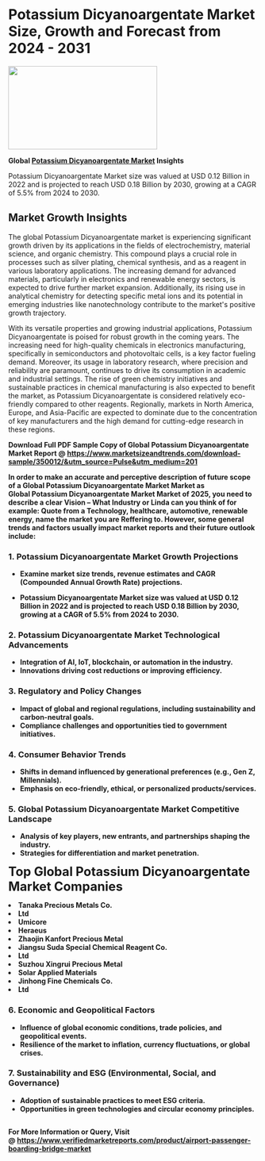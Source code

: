 <H1>Potassium Dicyanoargentate Market Size, Growth and Forecast from 2024 - 2031</H1><img class="aligncenter size-medium wp-image-584254" src="https://thirdeyenews.in/wp-content/uploads/2024/09/Global-Market-Research-300x168.jpeg" alt="" width="300" height="168" /><p><strong>Global&nbsp;<a href="https://www.marketsizeandtrends.com/download-sample/350012/&amp;utm_source=Pulse&amp;utm_medium=201">Potassium Dicyanoargentate Market</a> Insights</strong></p><p>Potassium Dicyanoargentate Market size was valued at USD 0.12 Billion in 2022 and is projected to reach USD 0.18 Billion by 2030, growing at a CAGR of 5.5% from 2024 to 2030.</p><p><h2>Market Growth Insights</h2> <p>The global Potassium Dicyanoargentate market is experiencing significant growth driven by its applications in the fields of electrochemistry, material science, and organic chemistry. This compound plays a crucial role in processes such as silver plating, chemical synthesis, and as a reagent in various laboratory applications. The increasing demand for advanced materials, particularly in electronics and renewable energy sectors, is expected to drive further market expansion. Additionally, its rising use in analytical chemistry for detecting specific metal ions and its potential in emerging industries like nanotechnology contribute to the market's positive growth trajectory.</p> <p><strong></strong></p> <p>With its versatile properties and growing industrial applications, Potassium Dicyanoargentate is poised for robust growth in the coming years. The increasing need for high-quality chemicals in electronics manufacturing, specifically in semiconductors and photovoltaic cells, is a key factor fueling demand. Moreover, its usage in laboratory research, where precision and reliability are paramount, continues to drive its consumption in academic and industrial settings. The rise of green chemistry initiatives and sustainable practices in chemical manufacturing is also expected to benefit the market, as Potassium Dicyanoargentate is considered relatively eco-friendly compared to other reagents. Regionally, markets in North America, Europe, and Asia-Pacific are expected to dominate due to the concentration of key manufacturers and the high demand for cutting-edge research in these regions.</p> <p><strong></p><p><span class=""><strong>Download Full PDF Sample Copy of Global Potassium Dicyanoargentate Market Report</strong> @ <a href="https://www.marketsizeandtrends.com/download-sample/350012/&amp;utm_source=Pulse&amp;utm_medium=201" target="_blank">https://www.marketsizeandtrends.com/download-sample/350012/&amp;utm_source=Pulse&amp;utm_medium=201</a></span></p><p>In order to make an accurate and perceptive description of future scope of a Global&nbsp;Potassium Dicyanoargentate Market Market as Global&nbsp;Potassium Dicyanoargentate Market Market of 2025, you need to describe a clear Vision &ndash; What Industry or Linda can you think of for example: Quote from a Technology, healthcare, automotive, renewable energy, name the market you are Reffering to. However, some general trends and factors usually impact market reports and their future outlook include:</p><h3>1.&nbsp;<strong>Potassium Dicyanoargentate Market Growth Projections</strong></h3><ul><li>Examine market size trends, revenue estimates and CAGR (Compounded Annual Growth Rate) projections.</li><li><p>Potassium Dicyanoargentate Market size was valued at USD 0.12 Billion in 2022 and is projected to reach USD 0.18 Billion by 2030, growing at a CAGR of 5.5% from 2024 to 2030.</p></li></ul><h3>2.&nbsp;<strong>Potassium Dicyanoargentate Market Technological Advancements</strong></h3><ul><li>Integration of AI, IoT, blockchain, or automation in the industry.</li><li>Innovations driving cost reductions or improving efficiency.</li></ul><h3>3.&nbsp;<strong>Regulatory and Policy Changes</strong></h3><ul><li>Impact of global and regional regulations, including sustainability and carbon-neutral goals.</li><li>Compliance challenges and opportunities tied to government initiatives.</li></ul><h3>4.&nbsp;<strong>Consumer Behavior Trends</strong></h3><ul><li>Shifts in demand influenced by generational preferences (e.g., Gen Z, Millennials).</li><li>Emphasis on eco-friendly, ethical, or personalized products/services.</li></ul><h3>5.&nbsp;<strong>Global Potassium Dicyanoargentate Market Competitive Landscape</strong></h3><ul><li>Analysis of key players, new entrants, and partnerships shaping the industry.</li><li>Strategies for differentiation and market penetration.</li></ul><p data-pm-slice="1 1 []"><span style="color: inherit; font-family: inherit; font-size: 25px;">Top Global Potassium Dicyanoargentate Market Companies</span></p><div class="" data-test-id=""><p><li>Tanaka Precious Metals Co.</li><li> Ltd</li><li> Umicore</li><li> Heraeus</li><li> Zhaojin Kanfort Precious Metal</li><li> Jiangsu Suda Special Chemical Reagent Co.</li><li> Ltd</li><li> Suzhou Xingrui Precious Metal</li><li> Solar Applied Materials</li><li> Jinhong Fine Chemicals Co.</li><li> Ltd</li></p></div><h3>6.&nbsp;<strong>Economic and Geopolitical Factors</strong></h3><ul><li>Influence of global economic conditions, trade policies, and geopolitical events.</li><li>Resilience of the market to inflation, currency fluctuations, or global crises.</li></ul><h3>7.&nbsp;<strong>Sustainability and ESG (Environmental, Social, and Governance)</strong></h3><ul><li>Adoption of sustainable practices to meet ESG criteria.</li><li>Opportunities in green technologies and circular economy principles.</li></ul><h2><strong style="font-size: 14px;">For More Information or Query, Visit @&nbsp;</strong><a style="background-color: #ffffff; font-size: 14px;" href="https://www.marketsizeandtrends.com/report/potassium-dicyanoargentate-market/" target="_blank">https://www.verifiedmarketreports.com/product/airport-passenger-boarding-bridge-market</a></h2>
